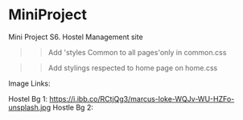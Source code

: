 # MiniProject
Mini Project S6. Hostel Management site

>>Add 'styles Common to all pages'only in common.css

>>Add stylings respected to home page on home.css

Image Links:

Hostel Bg 1: https://i.ibb.co/RCtjQg3/marcus-loke-WQJv-WU-HZFo-unsplash.jpg
Hostle Bg 2: 
